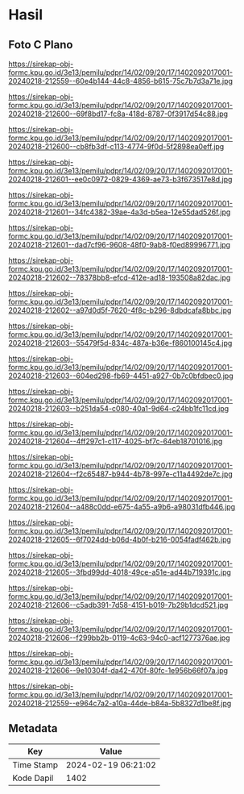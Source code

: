 # Hasil

## Foto C Plano

https://sirekap-obj-formc.kpu.go.id/3e13/pemilu/pdpr/14/02/09/20/17/1402092017001-20240218-212559--60e4b144-44c8-4856-b615-75c7b7d3a71e.jpg

https://sirekap-obj-formc.kpu.go.id/3e13/pemilu/pdpr/14/02/09/20/17/1402092017001-20240218-212600--69f8bd17-fc8a-418d-8787-0f3917d54c88.jpg

https://sirekap-obj-formc.kpu.go.id/3e13/pemilu/pdpr/14/02/09/20/17/1402092017001-20240218-212600--cb8fb3df-c113-4774-9f0d-5f2898ea0eff.jpg

https://sirekap-obj-formc.kpu.go.id/3e13/pemilu/pdpr/14/02/09/20/17/1402092017001-20240218-212601--ee0c0972-0829-4369-ae73-b3f673517e8d.jpg

https://sirekap-obj-formc.kpu.go.id/3e13/pemilu/pdpr/14/02/09/20/17/1402092017001-20240218-212601--34fc4382-39ae-4a3d-b5ea-12e55dad526f.jpg

https://sirekap-obj-formc.kpu.go.id/3e13/pemilu/pdpr/14/02/09/20/17/1402092017001-20240218-212601--dad7cf96-9608-48f0-9ab8-f0ed89996771.jpg

https://sirekap-obj-formc.kpu.go.id/3e13/pemilu/pdpr/14/02/09/20/17/1402092017001-20240218-212602--78378bb8-efcd-412e-ad18-193508a82dac.jpg

https://sirekap-obj-formc.kpu.go.id/3e13/pemilu/pdpr/14/02/09/20/17/1402092017001-20240218-212602--a97d0d5f-7620-4f8c-b296-8dbdcafa8bbc.jpg

https://sirekap-obj-formc.kpu.go.id/3e13/pemilu/pdpr/14/02/09/20/17/1402092017001-20240218-212603--55479f5d-834c-487a-b36e-f860100145c4.jpg

https://sirekap-obj-formc.kpu.go.id/3e13/pemilu/pdpr/14/02/09/20/17/1402092017001-20240218-212603--604ed298-fb69-4451-a927-0b7c0bfdbec0.jpg

https://sirekap-obj-formc.kpu.go.id/3e13/pemilu/pdpr/14/02/09/20/17/1402092017001-20240218-212603--b251da54-c080-40a1-9d64-c24bb1fc11cd.jpg

https://sirekap-obj-formc.kpu.go.id/3e13/pemilu/pdpr/14/02/09/20/17/1402092017001-20240218-212604--4ff297c1-c117-4025-bf7c-64eb18701016.jpg

https://sirekap-obj-formc.kpu.go.id/3e13/pemilu/pdpr/14/02/09/20/17/1402092017001-20240218-212604--f2c65487-b944-4b78-997e-c11a4492de7c.jpg

https://sirekap-obj-formc.kpu.go.id/3e13/pemilu/pdpr/14/02/09/20/17/1402092017001-20240218-212604--a488c0dd-e675-4a55-a9b6-a98031dfb446.jpg

https://sirekap-obj-formc.kpu.go.id/3e13/pemilu/pdpr/14/02/09/20/17/1402092017001-20240218-212605--6f7024dd-b06d-4b0f-b216-0054fadf462b.jpg

https://sirekap-obj-formc.kpu.go.id/3e13/pemilu/pdpr/14/02/09/20/17/1402092017001-20240218-212605--3fbd99dd-4018-49ce-a51e-ad44b719391c.jpg

https://sirekap-obj-formc.kpu.go.id/3e13/pemilu/pdpr/14/02/09/20/17/1402092017001-20240218-212606--c5adb391-7d58-4151-b019-7b29b1dcd521.jpg

https://sirekap-obj-formc.kpu.go.id/3e13/pemilu/pdpr/14/02/09/20/17/1402092017001-20240218-212606--f299bb2b-0119-4c63-94c0-acf1277376ae.jpg

https://sirekap-obj-formc.kpu.go.id/3e13/pemilu/pdpr/14/02/09/20/17/1402092017001-20240218-212606--9e10304f-da42-470f-80fc-1e956b66f07a.jpg

https://sirekap-obj-formc.kpu.go.id/3e13/pemilu/pdpr/14/02/09/20/17/1402092017001-20240218-212559--e964c7a2-a10a-44de-b84a-5b8327d1be8f.jpg


## Metadata

| Key        | Value               |
| ---------- | ------------------- |
| Time Stamp | 2024-02-19 06:21:02 |
| Kode Dapil | 1402                |



